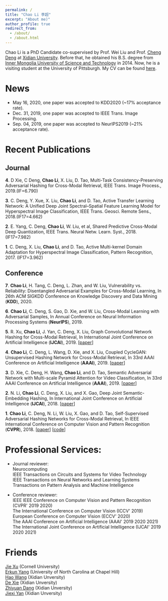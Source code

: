 ```yaml
---
permalink: /
title: "Chao Li 李超"
excerpt: "About me)"
author_profile: true
redirect_from: 
  - /about/
  - /about.html
---
```


Chao Li is a PhD Candidate co-supervised by Prof. Wei Liu and Prof. [Cheng Deng](http://see.xidian.edu.cn/faculty/chdeng/) at [Xidian University](http://www.xidian.edu.cn/). Before that, he obtained his B.S. degree from [Inner Mongolia University of Science and Technology](http://www.imust.cn/) in 2014. Now, he is a visiting student at the University of Pittsburgh. My CV can be found [here](https://github.com/ChaoLi1991/Others/blob/master/CV_ChaoLi.pdf).


News
======
* May 16, 2020, one paper was accepted to KDD2020 (~17% acceptance rate).  
* Dec. 31, 2019, one paper was accepted to IEEE Trans. Image Processing.  
* Sep. 04, 2019, one paper was accepted to NeurIPS2019 (~21% acceptance rate).  


Recent Publications
======

Journal
------
__4__. D Xie, C Deng, __Chao Li__, X. Liu, D. Tao, Multi-Task Consistency-Preserving Adversarial Hashing for Cross-Modal Retrieval, IEEE Trans. Image Process., 2019.(IF=6.790)  


__3__. C. Deng, Y. Xue, X. Liu, __Chao Li__, and D. Tao, Active Transfer Learning Network: A Unified Deep Joint Spectral–Spatial Feature Learning Model for Hyperspectral Image Classification, IEEE Trans. Geosci. Remote Sens., 2018.(IF17=4.662)  


__2__. E. Yang, C. Deng, __Chao Li__, W. Liu, et al, Shared Predictive Cross-Modal Deep Quantization, IEEE Trans. Neural Netw. Learn. Syst., 2018. (IF17=7.982)  


__1__. C. Deng, X. Liu, __Chao Li__, and D. Tao, Active Multi-kernel Domain Adaptation for Hyperspectral Image Classification, Pattern Recognition, 2017. (IF17=3.962)  

Conference
------
__7__. __Chao Li__, H. Tang, C. Deng, L. Zhan, and W. Liu, Vulnerability vs. Reliability: Disentangled Adversarial Examples for Cross-Modal Learning, In 26th ACM SIGKDD Conference on Knowledge Discovery and Data Mining (__KDD__), 2020.  


__6__. __Chao Li__, C. Deng, S. Gao, D. Xie, and W. Liu, Cross-Modal Learning with Adversarial Samples, In Annual Conference on Neural Information Processing Systems (__NeurIPS__), 2019.  


__5__. R. Xu, __Chao Li__, J. Yan, C. Deng, X. Liu, Graph Convolutional Network Hashing for Cross-Modal Retrieval, In International Joint Conference on Artificial Intelligence (__IJCAI__), 2019. [[paper](https://www.ijcai.org/proceedings/2019/0138.pdf)]


__4__. __Chao Li__, C. Deng, L. Wang, D. Xie, and X. Liu, Coupled CycleGAN: Unsupervised Hashing Network for Cross-Modal Retrieval, In 33rd AAAI Conference on Artificial Intelligence (__AAAI__), 2019. [[paper](https://arxiv.org/pdf/1903.02149.pdf)]


__3__. D. Xie, C. Deng, H. Wang, __Chao Li__, and D. Tao, Semantic Adversarial Network with Multi-scale Pyramid Attention for Video Classification, In 33rd AAAI Conference on Artificial Intelligence (__AAAI__), 2019. [[paper](https://arxiv.org/pdf/1903.02155.pdf)]  


__2__. N. Li, __Chao Li__, C. Deng, X. Liu, and X. Gao, Deep Joint Semantic-Embedding Hashing, In International Joint Conference on Artificial Intelligence (__IJCAI__), 2018. [[paper](https://www.ijcai.org/proceedings/2018/0332.pdf)]


__1__. __Chao Li__, C. Deng, N. Li, W. Liu, X. Gao, and D. Tao, Self-Supervised Adversarial Hashing Networks for Cross-Modal Retrieval, In IEEE International Conference on Computer Vision and Pattern Recognition (__CVPR__), 2018. [[paper](http://openaccess.thecvf.com/content_cvpr_2018/papers/Li_Self-Supervised_Adversarial_Hashing_CVPR_2018_paper.pdf)] [[code](https://github.com/ChaoLi1991/ChaoLi1991.github.io/tree/master/files/SSAH)]


Professional Services:
======
* Journal reviewer:  
   Neurocomputing  
   IEEE Transactions on Circuits and Systems for Video Technology  
   IEEE Transactions on Neural Networks and Learning Systems  
   Transactions on Pattern Analysis and Machine Intelligence  
   
* Conference reviewer:  
   IEEE IEEE Conference on Computer Vision and Pattern Recognition (CVPR' 2019 2020)  
   The International Conference on Computer Vision (ICCV' 2019)  
   European Conference on Computer Vision (ECCV' 2020)  
   The AAAI Conference on Artificial Intelligence (AAAI' 2019 2020 2021)  
   The International Joint Conference on Artificial Intelligence (IJCAI' 2019 2020 2021)  

Friends
======
[Jie Xu](https://jxu1015.github.io/) (Cornell University)  
[Erkun Yang](https://yangerkun.github.io/) (University of North Carolina at Chapel Hill)  
[Hao Wang](https://haowang1992.github.io/) (Xidian Unversity)  
[De Xie](https://dexie0808.github.io/) (Xidian Unversity)  
[Zhiyuan Dang](https://zhiyuandang.github.io/) (Xidian Unversity)  
[Jiexi Yan](https://JiexiYan.github.io) (Xidian Unversity)  
